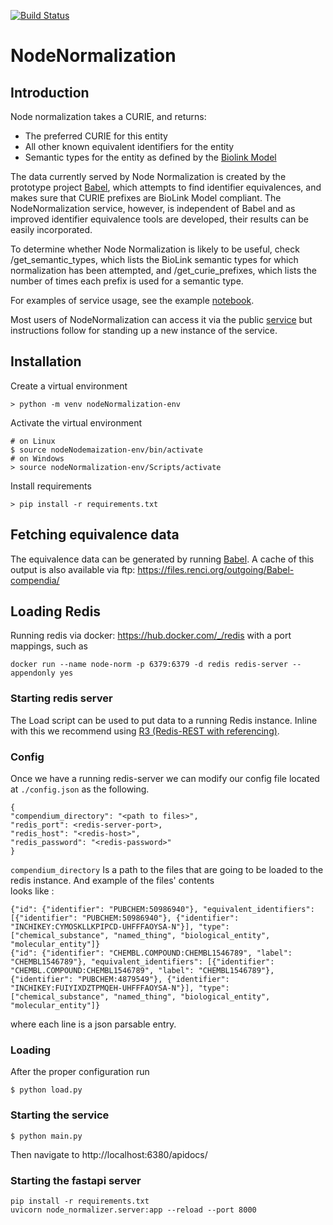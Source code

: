 [![Build Status](https://travis-ci.com/TranslatorIIPrototypes/NodeNormalization.svg?branch=master)](https://travis-ci.com/TranslatorIIPrototypes/NodeNormalization)

# NodeNormalization

## Introduction

Node normalization takes a CURIE, and returns:

* The preferred CURIE for this entity
* All other known equivalent identifiers for the entity
* Semantic types for the entity as defined by the [Biolink Model](https://biolink.github.io/biolink-model/)

The data currently served by Node Normalization is created by the prototype project
[Babel](https://github.com/TranslatorSRI/Babel), which attempts to find identifier equivalences,
and makes sure that CURIE prefixes are BioLink Model compliant.  The NodeNormalization service, however,
is independent of Babel and as improved identifier equivalence tools are developed, their results
can be easily incorporated.

To determine whether Node Normalization is likely to be useful, check /get_semantic_types, which lists the BioLink
semantic types for which normalization has been attempted, and /get_curie_prefixes,
which lists the number of times each prefix is used for a semantic type.

For examples of service usage, see the example [notebook](documentation/NodeNormalization.ipynb).

Most users of NodeNormalization can access it via the public
[service](https://nodenormalization-sri.renci.org/apidocs) but instructions follow
for standing up a new instance of the service.

## Installation

Create a virtual environment

    > python -m venv nodeNormalization-env

Activate the virtual environment

    # on Linux
    $ source nodeNodemaization-env/bin/activate
    # on Windows
    > source nodeNormalization-env/Scripts/activate 

Install requirements 

    > pip install -r requirements.txt

## Fetching equivalence data

The equivalence data can be generated by running [Babel](https://github.com/TranslatorSRI/Babel).
A cache of this output is also available via ftp: 
https://files.renci.org/outgoing/Babel-compendia/

## Loading Redis

Running redis via docker: https://hub.docker.com/_/redis with a port mappings, such as

    docker run --name node-norm -p 6379:6379 -d redis redis-server --appendonly yes


### Starting redis server 
The Load script can be used to put data to a running Redis instance. Inline with this we recommend using 
[R3 (Redis-REST with referencing)](https://github.com/TranslatorSRI/r3). 
### Config
Once we have a running
redis-server we can modify our config file located at `./config.json` as the following.

    {
    "compendium_directory": "<path to files>",
    "redis_port": <redis-server-port>,
    "redis_host": "<redis-host>",
    "redis_password": "<redis-password>"
    }   

`compendium_directory` Is a path to the files that are going to be loaded to the  redis instance. And example of the files' contents  
looks like :

    {"id": {"identifier": "PUBCHEM:50986940"}, "equivalent_identifiers": [{"identifier": "PUBCHEM:50986940"}, {"identifier": "INCHIKEY:CYMOSKLLKPIPCD-UHFFFAOYSA-N"}], "type": ["chemical_substance", "named_thing", "biological_entity", "molecular_entity"]}
    {"id": {"identifier": "CHEMBL.COMPOUND:CHEMBL1546789", "label": "CHEMBL1546789"}, "equivalent_identifiers": [{"identifier": "CHEMBL.COMPOUND:CHEMBL1546789", "label": "CHEMBL1546789"}, {"identifier": "PUBCHEM:4879549"}, {"identifier": "INCHIKEY:FUIYIXDZTPMQEH-UHFFFAOYSA-N"}], "type": ["chemical_substance", "named_thing", "biological_entity", "molecular_entity"]}

where each line is a json parsable entry. 

### Loading

After the proper configuration run
 
    $ python load.py
    

### Starting the service

    $ python main.py

Then navigate to http://localhost:6380/apidocs/


### Starting the fastapi server
```
pip install -r requirements.txt
uvicorn node_normalizer.server:app --reload --port 8000
```
